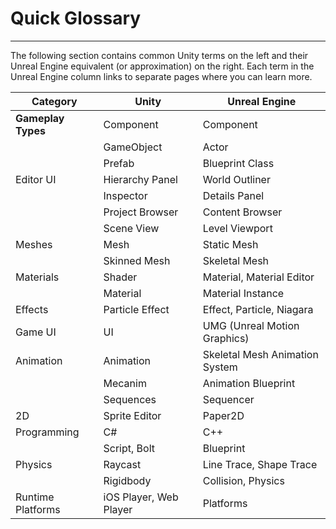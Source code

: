 # Quick Glossary
---

The following section contains common Unity terms on the left and their Unreal Engine equivalent (or approximation) on the right. Each term in the Unreal Engine column links to separate pages where you can learn more.

| Category | Unity  | Unreal Engine |
| ------------- | ------------- | ------------- |
| **Gameplay Types** | Component | Component |
|| GameObject | Actor |
|| Prefab | Blueprint Class |
| Editor UI | Hierarchy Panel | World Outliner |
|| Inspector | Details Panel |
|| Project Browser | Content Browser |
|| Scene View | Level Viewport |
| Meshes | Mesh | Static Mesh |
|| Skinned Mesh | Skeletal Mesh |
| Materials | Shader | Material, Material Editor |
|| Material | Material Instance |
| Effects | Particle Effect | Effect, Particle, Niagara |
| Game UI | UI | UMG (Unreal Motion Graphics) |
| Animation | Animation | Skeletal Mesh Animation System |
|| Mecanim | Animation Blueprint |
|| Sequences | Sequencer |
| 2D | Sprite Editor | Paper2D |
| Programming | C# | C++ |
|| Script, Bolt | Blueprint |
| Physics | Raycast | Line Trace, Shape Trace |
|| Rigidbody | Collision, Physics |
| Runtime Platforms | iOS Player, Web Player | Platforms |
